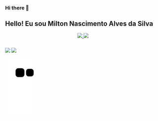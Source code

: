 ### Hi there 👋

<!--
**miltonnotforyou/miltonnotforyou** is a ✨ _special_ ✨ repository because its `README.md` (this file) appears on your GitHub profile.

Here are some ideas to get you started:

- 🔭 I’m currently working on ...
- 🌱 I’m currently learning ...
- 👯 I’m looking to collaborate on ...
- 🤔 I’m looking for help with ...
- 💬 Ask me about ...
- 📫 How to reach me: ...
- 😄 Pronouns: ...
- ⚡ Fun fact: ...
-->
## Hello! Eu sou Milton Nascimento Alves da Silva

<div align="center">
  <a href="https://github.com/miltonnotforyou">
  <img height="160em" src="https://github-readme-stats.vercel.app/api?username=miltonnotforyou&show_icons=true&theme=radical&include_all_commits=true&count_private=true"/>
  <img height="160em" src="https://github-readme-stats.vercel.app/api/top-langs/?username=miltonnotforyou&layout=compact&langs_count=7&theme=radical"/>

</div>

##

<div> 
 <a href = "mailto:mnsilva25@gmail.com"><img src="https://img.shields.io/badge/-Gmail-%23333?style=for-the-badge&logo=gmail&logoColor=white" target="_blank"></a>
  <a href="https://www.linkedin.com/in/milton-nascimento-alves-da-silva-7a3bb7143/" target="_blank"><img src="https://img.shields.io/badge/-LinkedIn-%230077B5?style=for-the-badge&logo=linkedin&logoColor=white" target="_blank"></a> 
 
  ![Snake animation](https://github.com/miltonnotforyou/miltonnotforyou/blob/output/github-contribution-grid-snake.svg)
 
</div>
